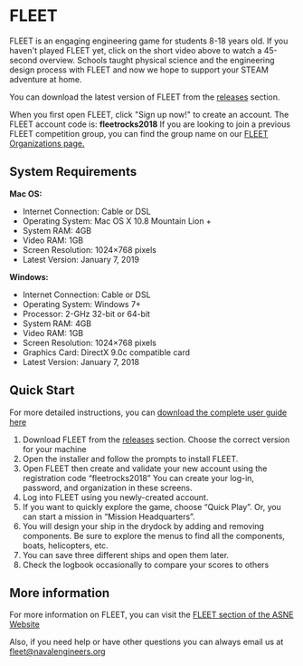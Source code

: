 # FLEET
 
FLEET is an engaging engineering game for students 8-18 years old. If you haven't played FLEET yet, click on the short video above to watch a 45-second overview. Schools taught physical science and the engineering design process with FLEET and now we hope to support your STEAM adventure at home. 

You can download the latest version of FLEET from the [releases](https://github.com/ASNEhq/FLEET/releases/tag/v1.4.2) section.

When you first open FLEET, click "Sign up now!" to create an account. The FLEET account code is: **fleetrocks2018**
If you are looking to join a previous FLEET competition group, you can find the group name on our [FLEET Organizations page.](https://www.navalengineers.org/STEM-FLEET/Orgs)

## System Requirements

**Mac OS:**
- Internet Connection: Cable or DSL
- Operating System: Mac OS X 10.8 Mountain Lion +
- System RAM: 4GB
- Video RAM: 1GB
- Screen Resolution: 1024×768 pixels
- Latest Version: January 7, 2019


**Windows:**
- Internet Connection: Cable or DSL
- Operating System: Windows 7+
- Processor: 2-GHz 32-bit or 64-bit 
- System RAM: 4GB
- Video RAM:    1GB
- Screen Resolution: 1024×768 pixels
- Graphics Card: DirectX 9.0c compatible card
- Latest Version: January 7, 2018

## Quick Start

For more detailed instructions, you can [download the complete user guide here](https://www.navalengineers.org/Portals/16/FLEET/Forms_Intro_Materials/UserGuide/FLEET_UserGuide081618.compressed.pdf?ver=2018-08-22-105109-067)

1. Download FLEET from the [releases](https://github.com/ASNEhq/FLEET/releases/tag/v1.4.2) section. Choose the correct version for your machine
2. Open the installer and follow the prompts to install FLEET. 
3. Open FLEET then create and validate your new account using the registration code “fleetrocks2018” You can create your log-in, password, and organization in these screens.
4. Log into FLEET using you newly-created account.
5. If you want to quickly explore the game, choose “Quick Play”. Or, you can start a mission in “Mission Headquarters”.
6. You will design your ship in the drydock by adding and removing components. Be sure to explore the menus to find all the components, boats, helicopters, etc. 
7. You can save three different ships and open them later. 
8. Check the logbook occasionally to compare your scores to others 

## More information

For more information on FLEET, you can visit the [FLEET section of the ASNE Website](https://www.navalengineers.org/STEM-FLEET)

Also, if you need help or have other questions you can always email us at [fleet@navalengineers.org](mailto:fleet@navalengineers.org)

